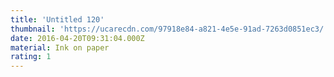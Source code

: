 ```yaml
---
title: 'Untitled 120'
thumbnail: 'https://ucarecdn.com/97918e84-a821-4e5e-91ad-7263d0851ec3/'
date: 2016-04-20T09:31:04.000Z
material: Ink on paper
rating: 1
---
```

